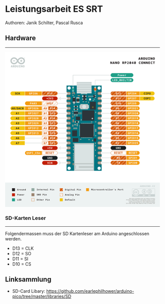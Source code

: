 # Leistungsarbeit ES SRT
Authoren: Janik Schilter, Pascal Rusca


## Hardware
---

![Pinout Arduino RP2040 Connect](/doc/pinout.png)

### SD-Karten Leser
---
Folgendermassen muss der SD Kartenleser am Arduino angeschlossen werden.

- D13 = CLK
- D12 = SO
- D11 = SI
- D10 = CS











## Linksammlung

* SD-Card Libary: https://github.com/earlephilhower/arduino-pico/tree/master/libraries/SD